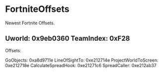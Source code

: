 # FortniteOffsets
Newest Fortnite Offsets.

Uworld: 0x9eb0360
TeamIndex: 0xF28
-------------------
Offsets:

GoObjects: 0xa8d9711e
LineOfSightTo: 0xe212714e
ProjectWorldToScreen: 0xe212718e
CalculateSpreadHook: 0xe21271c6
SpreadCaller: 0xe212ab37
